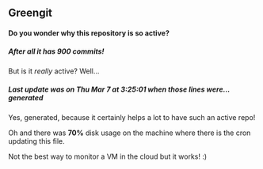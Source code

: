 ## Greengit

#### Do you wonder why this repository is so active?

##### After all it has 900 commits!

But is it *really* active? Well...

##### Last update was on Thu Mar 7 at 3:25:01 when those lines were... generated

Yes, generated, because it certainly helps a lot to have such an active repo!

Oh and there was **70%** disk usage on the machine
where there is the cron updating this file.

Not the best way to monitor a VM in the cloud but it works! :)
